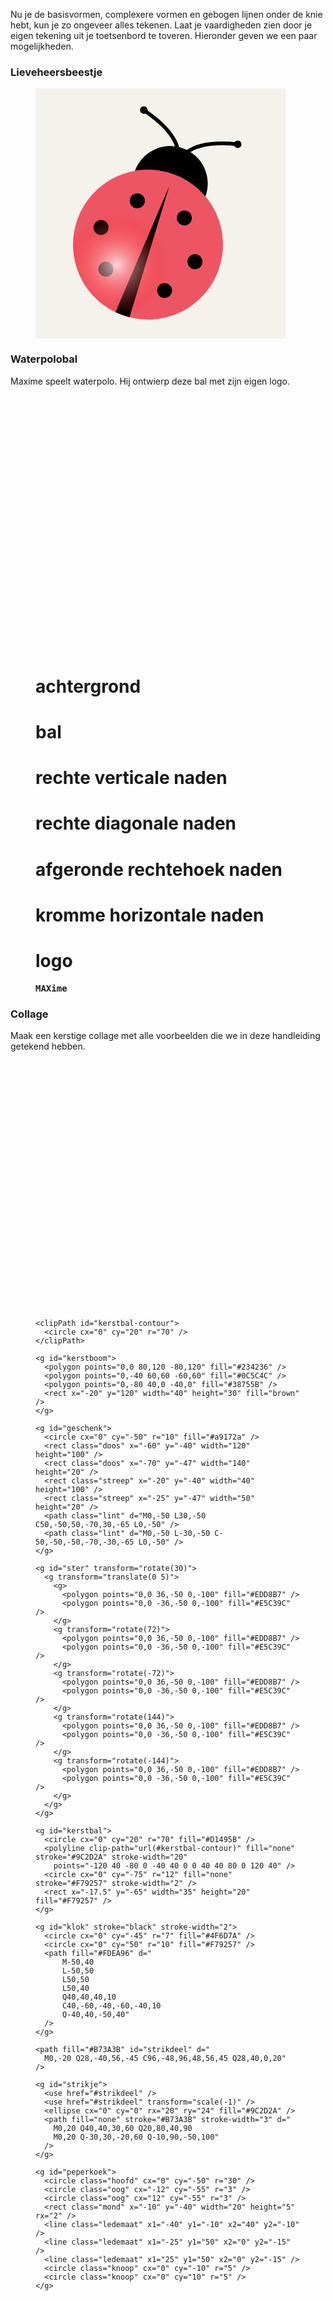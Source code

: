 Nu je de basisvormen, complexere vormen en gebogen lijnen onder de knie hebt, kun je zo ongeveer alles tekenen. Laat je vaardigheden zien door je eigen tekening uit je toetsenbord te toveren. Hieronder geven we een paar mogelijkheden.

### Lieveheersbeestje

<figure>
<svg id="ladybug" xmlns="http://www.w3.org/2000/svg" version="1.1" width="400px" height="400px" viewBox="-100 -100 200 200">

  <defs>
    <clipPath id="lichaam-contour">
      <circle cx="0" cy="40" r="60" />
    </clipPath>
    <radialGradient id="ladybug-light" cx="0.35" cy="0.70" r="0.35">
      <stop offset="0%" stop-color="rgb(255,255,255,0.75)" />
      <stop offset="100%" stop-color="rgb(255,0,0,0.0)" />
    </radialGradient>
  </defs>

  <rect x="-100" y="-100" width="200" height="200" fill="#F5F1EB" />

  <g transform="translate(-10,-15)">
  <g transform="rotate(20,0,40)">
  <circle class="hoofd" cx="0" cy="-12" r="30" fill="black" />
  <circle class="lichaam" cx="0" cy="40" r="60" fill="#ee5564" />
  <polygon fill="black" points="0,-10 6,100 -6,100" clip-path="url(#lichaam-contour)" />
  <circle cx="-20" cy="10" r="6" fill="black" />
  <circle cx="20" cy="10" r="6" fill="black" />
  <circle cx="-40" cy="40" r="6" fill="black" />
  <circle cx="40" cy="40" r="6" fill="black" />
  <circle cx="-25" cy="70" r="6" fill="black" />
  <circle cx="25" cy="70" r="6" fill="black" />
  <circle cx="-40" cy="-60" r="3" fill="black" />
  <circle cx="40" cy="-60" r="3" fill="black" />

  <path stroke="black" stroke-width="3" d="M0,-27 Q0,-50,-40,-60" fill="none" />
  <path stroke="black" stroke-width="3" d="M0,-27 Q0,-50,40,-60" fill="none" />
  <circle cx="0" cy="40" r="60" fill="url(#ladybug-light)"/>
  </g>
  </g>

</svg>
</figure>

### Waterpolobal

Maxime speelt waterpolo. Hij ontwierp deze bal met zijn eigen logo.

<figure>
<svg id="water_polo" xmlns="http://www.w3.org/2000/svg" width="410px" height="410px" viewBox="-205 -205 410 410">

  <defs>
    <clipPath id="bal">
      <circle cx="0" cy="0" r="200" />
    </clipPath>
  </defs>
  
  <style>
    text {
      text-anchor: middle;
      dominant-baseline: middle;
      font-family: consolas, monospace;
      font-weight: bold;
    }
  </style>

  # achtergrond
  <rect x="-205" y="-205" width="410" height="410" fill="#F5F1EB" />
  
  # bal
  <circle cx="0" cy="0" r="200" fill="#fabd12" stroke="black" stroke-width="1"/>

  # rechte verticale naden
  <line clip-path="url(#bal)" x1="-127.28" y1="180" x2="-127.28" y2="-180" stroke="black" stroke-width="5" />
  <line clip-path="url(#bal)" x1="127.28" y1="180" x2="127.28" y2="-180" stroke="black" stroke-width="5" />

  # rechte diagonale naden
  <line clip-path="url(#bal)" x1="-68.40" y1="-187.94" x2="68.40" y2="187.94" stroke="black" stroke-width="5" />
  <line clip-path="url(#bal)" x1="68.40" y1="-187.94" x2="-68.40" y2="187.93" stroke="black" stroke-width="5" />

  # afgeronde rechtehoek naden
  <path stroke="#333333" stroke-width="5" fill="#fabd12" stroke-linecap="round"
    d="M-127.28,-127.28 L127.28,-127.28 A180,180,0,0,1,127.28,127.28 L-127.28,127.28 A180,180,0,0,1,-127.28,-127.28" />

  # kromme horizontale naden
  <path d="M-177.265,-31.256 Q0,-80,177.265,-31.256" fill="none" stroke="black" stroke-width="5" />
  <path d="M-177.265,31.256 Q0,80,177.265,31.256" fill="none" stroke="black" stroke-width="5" />

  # logo
  <text x="0" y="4" fill="black" font-size="75">MAXime</text>
  
</svg>
</figure>

### Collage

Maak een kerstige collage met alle voorbeelden die we in deze handleiding getekend hebben.

<figure>
<svg id="collage" xmlns="http://www.w3.org/2000/svg" version="1.1" width="400px" height="400px" viewBox="-100 -100 200 200">

  <style>
    #geschenk .doos {
      fill: #d1495b;
      stroke: black;
      stroke-width: 2px;
    }
    #geschenk .streep {
      fill: white;
      stroke: black;
      stroke-width: 2px;
    }
    #geschenk .lint {
      stroke: #b73a3b;
      stroke-width: 4px;
      fill: none;
    }

    #peperkoek .hoofd {
      fill: #cd803d;
    }
    #peperkoek .oog {
      fill: white;
    }
    #peperkoek .mond {
      fill: none;
      stroke: white;
      stroke-width: 2px;
    }
    #peperkoek .ledemaat {
      stroke: #cd803d;
      stroke-width: 35px;
      stroke-linecap: round;
    }

  </style>

  <defs>

    <clipPath id="kerstbal-contour">
      <circle cx="0" cy="20" r="70" />
    </clipPath>

    <g id="kerstboom">
      <polygon points="0,0 80,120 -80,120" fill="#234236" />
      <polygon points="0,-40 60,60 -60,60" fill="#0C5C4C" />
      <polygon points="0,-80 40,0 -40,0" fill="#38755B" />
      <rect x="-20" y="120" width="40" height="30" fill="brown" />
    </g>

    <g id="geschenk">
      <circle cx="0" cy="-50" r="10" fill="#a9172a" />
      <rect class="doos" x="-60" y="-40" width="120" height="100" />
      <rect class="doos" x="-70" y="-47" width="140" height="20" />
      <rect class="streep" x="-20" y="-40" width="40" height="100" />
      <rect class="streep" x="-25" y="-47" width="50" height="20" />
      <path class="lint" d="M0,-50 L30,-50 C50,-50,50,-70,30,-65 L0,-50" />
      <path class="lint" d="M0,-50 L-30,-50 C-50,-50,-50,-70,-30,-65 L0,-50" />
    </g>

    <g id="ster" transform="rotate(30)">
      <g transform="translate(0 5)">
        <g>
          <polygon points="0,0 36,-50 0,-100" fill="#EDD8B7" />
          <polygon points="0,0 -36,-50 0,-100" fill="#E5C39C" />
        </g>
        <g transform="rotate(72)">
          <polygon points="0,0 36,-50 0,-100" fill="#EDD8B7" />
          <polygon points="0,0 -36,-50 0,-100" fill="#E5C39C" />
        </g>
        <g transform="rotate(-72)">
          <polygon points="0,0 36,-50 0,-100" fill="#EDD8B7" />
          <polygon points="0,0 -36,-50 0,-100" fill="#E5C39C" />
        </g>
        <g transform="rotate(144)">
          <polygon points="0,0 36,-50 0,-100" fill="#EDD8B7" />
          <polygon points="0,0 -36,-50 0,-100" fill="#E5C39C" />
        </g>
        <g transform="rotate(-144)">
          <polygon points="0,0 36,-50 0,-100" fill="#EDD8B7" />
          <polygon points="0,0 -36,-50 0,-100" fill="#E5C39C" />
        </g>
      </g>
    </g>

    <g id="kerstbal">
      <circle cx="0" cy="20" r="70" fill="#D1495B" />
      <polyline clip-path="url(#kerstbal-contour)" fill="none" stroke="#9C2D2A" stroke-width="20"
        points="-120 40 -80 0 -40 40 0 0 40 40 80 0 120 40" />
      <circle cx="0" cy="-75" r="12" fill="none" stroke="#F79257" stroke-width="2" />
      <rect x="-17.5" y="-65" width="35" height="20" fill="#F79257" />
    </g>

    <g id="klok" stroke="black" stroke-width="2">
      <circle cx="0" cy="-45" r="7" fill="#4F6D7A" />
      <circle cx="0" cy="50" r="10" fill="#F79257" />
      <path fill="#FDEA96" d="
          M-50,40
          L-50,50
          L50,50
          L50,40
          Q40,40,40,10
          C40,-60,-40,-60,-40,10
          Q-40,40,-50,40"
      />
    </g>

    <path fill="#B73A3B" id="strikdeel" d="
      M0,-20 Q28,-40,56,-45 C96,-48,96,48,56,45 Q28,40,0,20"
    />

    <g id="strikje">
      <use href="#strikdeel" />
      <use href="#strikdeel" transform="scale(-1)" />
      <ellipse cx="0" cy="0" rx="20" ry="24" fill="#9C2D2A" />
      <path fill="none" stroke="#B73A3B" stroke-width="3" d="
        M0,20 Q40,40,30,60 Q20,80,40,90
        M0,20 Q-30,30,-20,60 Q-10,90,-50,100"
      />
    </g>

    <g id="peperkoek">
      <circle class="hoofd" cx="0" cy="-50" r="30" />
      <circle class="oog" cx="-12" cy="-55" r="3" />
      <circle class="oog" cx="12" cy="-55" r="3" />
      <rect class="mond" x="-10" y="-40" width="20" height="5" rx="2" />
      <line class="ledemaat" x1="-40" y1="-10" x2="40" y2="-10" />
      <line class="ledemaat" x1="-25" y1="50" x2="0" y2="-15" />
      <line class="ledemaat" x1="25" y1="50" x2="0" y2="-15" />
      <circle class="knoop" cx="0" cy="-10" r="5" />
      <circle class="knoop" cx="0" cy="10" r="5" />
    </g>


  </defs>

  <rect x="-100" y="-100" width="200" height="200" fill="#F5F1EB" />
  <use href="#kerstboom" x="0" y="-30" transform="scale(0.8)" />
  <use href="#geschenk" x="-220" y="365" transform="scale(0.22)" />
  <use href="#geschenk" x="-220" y="535" transform="scale(0.16)" />
  <use href="#ster" x="0" y="-590" transform="scale(0.14)" />
  <use href="#kerstbal" x="60" y="-320" transform="scale(0.12)" />
  <use href="#kerstbal" x="-100" y="-20" transform="scale(0.12)" />
  <use href="#kerstbal" x="-200" y="420" transform="scale(0.12)" />
  <use href="#kerstbal" x="180" y="340" transform="scale(0.12)" />
  <use href="#klok" x="80" y="-100" transform="scale(0.12)" />
  <use href="#klok" x="40" y="500" transform="scale(0.12)" />
  <use href="#strikje" x="180" y="120" transform="scale(0.12)" />
  <use href="#peperkoek" x="130" y="50" transform="rotate(20) scale(0.6)" />
</svg>
</figure>
